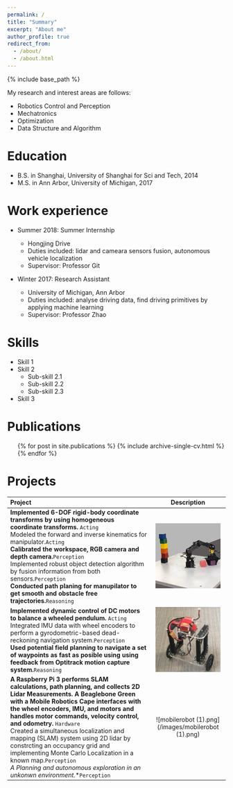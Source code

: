```yaml
---
permalink: /
title: "Summary"
excerpt: "About me"
author_profile: true
redirect_from: 
  - /about/
  - /about.html
---
```


{% include base_path %} 

My research and interest areas are follows:
* Robotics Control and Perception
* Mechatronics
* Optimization
* Data Structure and Algorithm

Education
======
* B.S. in Shanghai, University of Shanghai for Sci and Tech, 2014
* M.S. in Ann Arbor, University of Michigan, 2017

Work experience
======
* Summer 2018: Summer Internship
  * Hongjing Drive
  * Duties included: lidar and cameara sensors fusion, autonomous vehicle localization
  * Supervisor: Professor Git

* Winter 2017: Research Assistant
  * University of Michigan, Ann Arbor
  * Duties included: analyse driving data, find driving primitives by applying machine learning
  * Supervisor: Professor Zhao
  
Skills
======
* Skill 1
* Skill 2
  * Sub-skill 2.1
  * Sub-skill 2.2
  * Sub-skill 2.3
* Skill 3

Publications
======
  <ul>{% for post in site.publications %}
    {% include archive-single-cv.html %}
  {% endfor %}</ul>
 
Projects
======

| Project | Description |
| :--- | :---: |
|**Implemented 6-DOF rigid-body coordinate transforms by using homogeneous coordinate transforms.** `Acting` <br>Modeled the forward and inverse kinematics for manipulator.`Acting`<br> **Calibrated the workspace, RGB camera and depth camera.**`Perception`<br>Implemented robust object detection algorithm by fusion information from both sensors.`Perception`<br>**Conducted path planing for manupilator to get smooth and obstacle free trajectories.**`Reasoning`<br>| ![rexarm_150x150.png](/images/rexarm_150x150.png)  | 
|**Implemented dynamic control of DC motors to balance a wheeled pendulum.** `Acting` <br>Integrated IMU data with wheel encoders to perform a gyrodometric-based dead-reckoning navigation system.`Perception`<br> **Used potential field planning to navigate a set of waypoints as fast as posible using using feedback from Optitrack motion capture system.**`Reasoning`| ![balancebot.png](/images/balanceBot.png)  |
|**A Raspberry Pi 3 performs SLAM calculations, path planning, and collects 2D Lidar Measurements. A Beaglebone Green with a Mobile Robotics Cape interfaces with the wheel encoders, IMU, and motors and handles motor commands, velocity control,  and odometry.** `Hardware` <br> Created a simultaneous localization and mapping (SLAM) system using 2D lidar by constrcting an occupancy grid and implementing Monte Carlo Localization in a known map.`Perception`<br> **A* Planning and autonomous exploration in an unkonwn environment.**`Perception`<br>| ![mobilerobot (1).png](/images/mobilerobot (1).png)  | 
